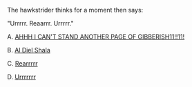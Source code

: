 The hawkstrider thinks for a moment then says:

"Urrrrr. Reaarrr. Urrrrr."

A. [AHHH I CAN'T STAND ANOTHER PAGE OF GIBBERISH11!!11!](../../../../../../rude/rude.md)

B. [Al Diel Shala](./victory/victory.md)

C. [Rearrrrr](./victory/victory.md)

D. [Urrrrrrr](../../../../../../error/error.md)